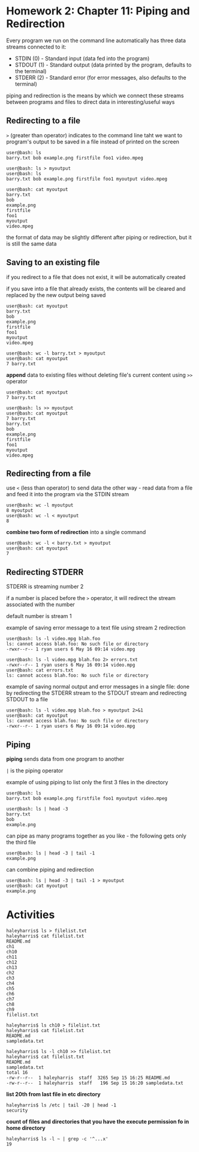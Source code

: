 # Homework 2: Chapter 11: Piping and Redirection

Every program we run on the command line automatically has three data streams connected to it:

- STDIN (0) - Standard input (data fed into the program)
- STDOUT (1) - Standard output (data printed by the program, defaults to the terminal)
- STDERR (2) - Standard error (for error messages, also defaults to the terminal)

piping and redirection is the means by which we connect these streams between programs and files to direct data in interesting/useful ways

## Redirecting to a file

`>` (greater than operator) indicates to the command line taht we want to program's output to be saved in a file instead of printed on the screen

    user@bash: ls
    barry.txt bob example.png firstfile foo1 video.mpeg

    user@bash: ls > myoutput
    user@bash: ls
    barry.txt bob example.png firstfile foo1 myoutput video.mpeg

    user@bash: cat myoutput
    barry.txt
    bob
    example.png
    firstfile
    foo1
    myoutput
    video.mpeg

the format of data may be slightly different after piping or redirection, but it is still the same data

## Saving to an existing file

if you redirect to a file that does not exist, it will be automatically created

if you save into a file that already exists, the contents will be cleared and replaced by the new output being saved

    user@bash: cat myoutput
    barry.txt
    bob
    example.png
    firstfile
    foo1
    myoutput
    video.mpeg

    user@bash: wc -l barry.txt > myoutput
    user@bash: cat myoutput
    7 barry.txt


**append** data to existing files without deleting file's current content using `>>` operator

    user@bash: cat myoutput
    7 barry.txt

    user@bash: ls >> myoutput
    user@bash: cat myoutput
    7 barry.txt
    barry.txt
    bob
    example.png
    firstfile
    foo1
    myoutput
    video.mpeg


## Redirecting from a file

use `<` (less than operator) to send data the other way - read data from a file and feed it into the program via the STDIN stream


    user@bash: wc -l myoutput
    8 myoutput
    user@bash: wc -l < myoutput
    8

**combine two form of redirection** into a single command

    user@bash: wc -l < barry.txt > myoutput
    user@bash: cat myoutput
    7

## Redirecting STDERR

STDERR is streaming number 2

if a number is placed before the `>` operator, it will redirect the stream associated with the number

default number is stream 1

example of saving error message to a text file using stream 2 redirection

    user@bash: ls -l video.mpg blah.foo
    ls: cannot access blah.foo: No such file or directory
    -rwxr--r-- 1 ryan users 6 May 16 09:14 video.mpg
    
    user@bash: ls -l video.mpg blah.foo 2> errors.txt
    -rwxr--r-- 1 ryan users 6 May 16 09:14 video.mpg
    user@bash: cat errors.txt
    ls: cannot access blah.foo: No such file or directory

example of saving normal output and error messages in a single file: done by redirecting the STDERR stream to the STDOUT stream and redirecting STDOUT to a file

    user@bash: ls -l video.mpg blah.foo > myoutput 2>&1
    user@bash: cat myoutput
    ls: cannot access blah.foo: No such file or directory
    -rwxr--r-- 1 ryan users 6 May 16 09:14 video.mpg

## Piping

**piping** sends data from one program to another

`|` is the piping operator

example of using piping to list only the first 3 files in the directory

    user@bash: ls
    barry.txt bob example.png firstfile foo1 myoutput video.mpeg
    
    user@bash: ls | head -3
    barry.txt
    bob
    example.png

can pipe as many programs together as you like - the following gets only the third file

    user@bash: ls | head -3 | tail -1
    example.png

can combine piping and redirection

    user@bash: ls | head -3 | tail -1 > myoutput
    user@bash: cat myoutput
    example.png


# Activities

    haleyharris$ ls > filelist.txt
    haleyharris$ cat filelist.txt
    README.md
    ch1
    ch10
    ch11
    ch12
    ch13
    ch2
    ch3
    ch4
    ch5
    ch6
    ch7
    ch8
    ch9
    filelist.txt

    haleyharris$ ls ch10 > filelist.txt
    haleyharris$ cat filelist.txt
    README.md
    sampledata.txt

    haleyharris$ ls -l ch10 >> filelist.txt
    haleyharris$ cat filelist.txt
    README.md
    sampledata.txt
    total 16
    -rw-r--r--  1 haleyharris  staff  3265 Sep 15 16:25 README.md
    -rw-r--r--  1 haleyharris  staff   196 Sep 15 16:20 sampledata.txt

**list 20th from last file in etc directory**

    haleyharris$ ls /etc | tail -20 | head -1
    security
    

**count of files and directories that you have the execute permission fo in home directory**

    haleyharris$ ls -l ~ | grep -c '^...x'
    19
